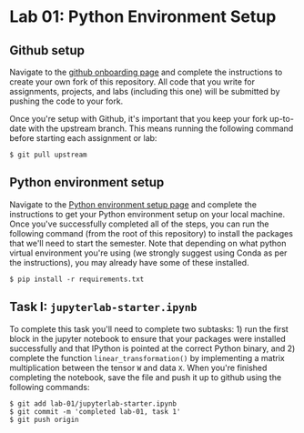 # Lab 01: Python Environment Setup


## Github setup
Navigate to the [github onboarding page](https://github.com/chrislarson1/GU-ANLY-580-FALL-2021/blob/main/github-setup.md) and complete the instructions to create your own fork of this repository. All code that you write for assignments, projects, and labs (including this one) will be submitted by pushing the code to your fork.

Once you're setup with Github, it's important that you keep your fork up-to-date with the upstream branch. This means running the following command before starting each assignment or lab:

    $ git pull upstream

## Python environment setup
Navigate to the [Python environment setup page](https://github.com/chrislarson1/GU-ANLY-580-FALL-2021/blob/main/computing-setup.md) and complete the instructions to get your Python environment setup on your local machine. Once you've successfully completed all of the steps, you can run the following command (from the root of this repository) to install the packages that we'll need to start the semester. Note that depending on what python virtual environment you're using (we strongly suggest using Conda as per the instructions), you may already have some of these installed.

    $ pip install -r requirements.txt

## Task I: `jupyterlab-starter.ipynb`
To complete this task you'll need to complete two subtasks: 1) run the first block in the jupyter notebook to ensure that your packages were installed successfully and that IPython is pointed at the correct Python binary, and 2) complete the function `linear_transformation()` by implementing a matrix multiplication between the tensor `W` and data `X`. When you're finished completing the notebook, save the file and push it up to github using the following commands:

    $ git add lab-01/jupyterlab-starter.ipynb
    $ git commit -m 'completed lab-01, task 1'
    $ git push origin